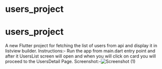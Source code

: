 # users_project

# users_project

A new Flutter project for fetching the list of users from api and display it in listview builder.
Instructions:- Run the app from main.dart entry point and after it UsersList screen will open and when you will click on card you will proceed to the UsersDetail Page.
Screenshot:-![Screenshot (1)](https://github.com/user-attachments/assets/bbc7ffce-87ca-47ff-af7e-0ec19c00ff15)

